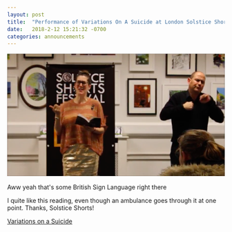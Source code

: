 ```yaml
---
layout: post
title:  "Performance of Variations On A Suicide at London Solstice Shorts"
date:   2018-2-12 15:21:32 -0700
categories: announcements
---
```


![Longest Night Reading](/assets/LongestNight.png)

Aww yeah that's some British Sign Language right there

I quite like this reading, even though an ambulance goes through it at one point. Thanks, Solstice Shorts!

[Variations on a Suicide](https://www.youtube.com/watch?v=RCS3G-h9aI8)
